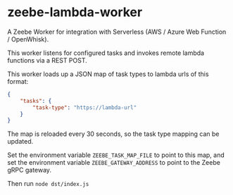 # zeebe-lambda-worker

A Zeebe Worker for integration with Serverless (AWS / Azure Web Function / OpenWhisk).

This worker listens for configured tasks and invokes remote lambda functions via a REST POST.

This worker loads up a JSON map of task types to lambda urls of this format:

```JSON
{
    "tasks": {
        "task-type": "https://lambda-url"
    }
}
```

The map is reloaded every 30 seconds, so the task type mapping can be updated.

Set the environment variable `ZEEBE_TASK_MAP_FILE` to point to this map, and set the environment variable `ZEEBE_GATEWAY_ADDRESS` to point to the Zeebe gRPC gateway.

Then run `node dst/index.js`